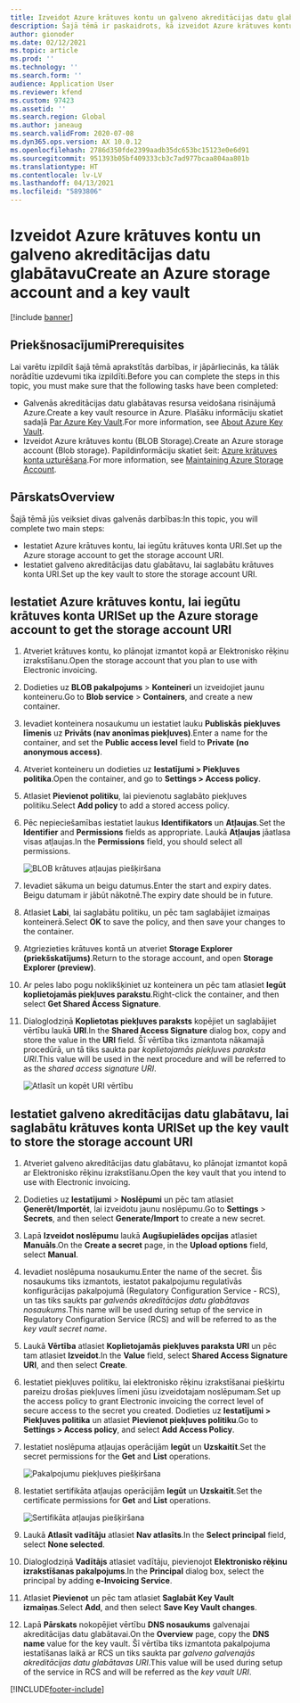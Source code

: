 ```yaml
---
title: Izveidot Azure krātuves kontu un galveno akreditācijas datu glabātavu
description: Šajā tēmā ir paskaidrots, kā izveidot Azure krātuves kontu un galveno akreditācijas datu glabātavu.
author: gionoder
ms.date: 02/12/2021
ms.topic: article
ms.prod: ''
ms.technology: ''
ms.search.form: ''
audience: Application User
ms.reviewer: kfend
ms.custom: 97423
ms.assetid: ''
ms.search.region: Global
ms.author: janeaug
ms.search.validFrom: 2020-07-08
ms.dyn365.ops.version: AX 10.0.12
ms.openlocfilehash: 2786d350fde2399aadb35dc653bc15123e0e6d91
ms.sourcegitcommit: 951393b05bf409333cb3c7ad977bcaa804aa801b
ms.translationtype: HT
ms.contentlocale: lv-LV
ms.lasthandoff: 04/13/2021
ms.locfileid: "5893806"
---
```

# <a name="create-an-azure-storage-account-and-a-key-vault"></a><span data-ttu-id="00258-103">Izveidot Azure krātuves kontu un galveno akreditācijas datu glabātavu</span><span class="sxs-lookup"><span data-stu-id="00258-103">Create an Azure storage account and a key vault</span></span>

[!include [banner](../includes/banner.md)]

## <a name="prerequisites"></a><span data-ttu-id="00258-104">Priekšnosacījumi</span><span class="sxs-lookup"><span data-stu-id="00258-104">Prerequisites</span></span>

<span data-ttu-id="00258-105">Lai varētu izpildīt šajā tēmā aprakstītās darbības, ir jāpārliecinās, ka tālāk norādītie uzdevumi tika izpildīti.</span><span class="sxs-lookup"><span data-stu-id="00258-105">Before you can complete the steps in this topic, you must make sure that the following tasks have been completed:</span></span>

- <span data-ttu-id="00258-106">Galvenās akreditācijas datu glabātavas resursa veidošana risinājumā Azure.</span><span class="sxs-lookup"><span data-stu-id="00258-106">Create a key vault resource in Azure.</span></span> <span data-ttu-id="00258-107">Plašāku informāciju skatiet sadaļā [Par Azure Key Vault](/azure/key-vault/general/overview).</span><span class="sxs-lookup"><span data-stu-id="00258-107">For more information, see [About Azure Key Vault](/azure/key-vault/general/overview).</span></span>
- <span data-ttu-id="00258-108">Izveidot Azure krātuves kontu (BLOB Storage).</span><span class="sxs-lookup"><span data-stu-id="00258-108">Create an Azure storage account (Blob storage).</span></span> <span data-ttu-id="00258-109">Papildinformāciju skatiet šeit: [Azure krātuves konta uzturēšana](/azure/storage/blobs/).</span><span class="sxs-lookup"><span data-stu-id="00258-109">For more information, see [Maintaining Azure Storage Account](/azure/storage/blobs/).</span></span>

## <a name="overview"></a><span data-ttu-id="00258-110">Pārskats</span><span class="sxs-lookup"><span data-stu-id="00258-110">Overview</span></span>

<span data-ttu-id="00258-111">Šajā tēmā jūs veiksiet divas galvenās darbības:</span><span class="sxs-lookup"><span data-stu-id="00258-111">In this topic, you will complete two main steps:</span></span>

- <span data-ttu-id="00258-112">Iestatiet Azure krātuves kontu, lai iegūtu krātuves konta URI.</span><span class="sxs-lookup"><span data-stu-id="00258-112">Set up the Azure storage account to get the storage account URI.</span></span>
- <span data-ttu-id="00258-113">Iestatiet galveno akreditācijas datu glabātavu, lai saglabātu krātuves konta URI.</span><span class="sxs-lookup"><span data-stu-id="00258-113">Set up the key vault to store the storage account URI.</span></span>

## <a name="set-up-the-azure-storage-account-to-get-the-storage-account-uri"></a><span data-ttu-id="00258-114">Iestatiet Azure krātuves kontu, lai iegūtu krātuves konta URI</span><span class="sxs-lookup"><span data-stu-id="00258-114">Set up the Azure storage account to get the storage account URI</span></span>

1. <span data-ttu-id="00258-115">Atveriet krātuves kontu, ko plānojat izmantot kopā ar Elektronisko rēķinu izrakstīšanu.</span><span class="sxs-lookup"><span data-stu-id="00258-115">Open the storage account that you plan to use with Electronic invoicing.</span></span>
2. <span data-ttu-id="00258-116">Dodieties uz **BLOB pakalpojums** \> **Konteineri** un izveidojiet jaunu konteineru.</span><span class="sxs-lookup"><span data-stu-id="00258-116">Go to **Blob service** \> **Containers**, and create a new container.</span></span>
3. <span data-ttu-id="00258-117">Ievadiet konteinera nosaukumu un iestatiet lauku **Publiskās piekļuves līmenis** uz **Privāts (nav anonīmas piekļuves)**.</span><span class="sxs-lookup"><span data-stu-id="00258-117">Enter a name for the container, and set the **Public access level** field to **Private (no anonymous access)**.</span></span>
4. <span data-ttu-id="00258-118">Atveriet konteineru un dodieties uz **Iestatījumi \> Piekļuves politika**.</span><span class="sxs-lookup"><span data-stu-id="00258-118">Open the container, and go to **Settings \> Access policy**.</span></span>
5. <span data-ttu-id="00258-119">Atlasiet **Pievienot politiku**, lai pievienotu saglabāto piekļuves politiku.</span><span class="sxs-lookup"><span data-stu-id="00258-119">Select **Add policy** to add a stored access policy.</span></span>
6. <span data-ttu-id="00258-120">Pēc nepieciešamības iestatiet laukus **Identifikators** un **Atļaujas**.</span><span class="sxs-lookup"><span data-stu-id="00258-120">Set the **Identifier** and **Permissions** fields as appropriate.</span></span> <span data-ttu-id="00258-121">Laukā **Atļaujas** jāatlasa visas atļaujas.</span><span class="sxs-lookup"><span data-stu-id="00258-121">In the **Permissions** field, you should select all permissions.</span></span>

    ![BLOB krātuves atļaujas piešķiršana](media/e-Invoicing-services-create-azure-resources-grant-blob-permissions.png)

7. <span data-ttu-id="00258-123">Ievadiet sākuma un beigu datumus.</span><span class="sxs-lookup"><span data-stu-id="00258-123">Enter the start and expiry dates.</span></span> <span data-ttu-id="00258-124">Beigu datumam ir jābūt nākotnē.</span><span class="sxs-lookup"><span data-stu-id="00258-124">The expiry date should be in future.</span></span>
8. <span data-ttu-id="00258-125">Atlasiet **Labi**, lai saglabātu politiku, un pēc tam saglabājiet izmaiņas konteinerā.</span><span class="sxs-lookup"><span data-stu-id="00258-125">Select **OK** to save the policy, and then save your changes to the container.</span></span>
9. <span data-ttu-id="00258-126">Atgriezieties krātuves kontā un atveriet **Storage Explorer (priekšskatījums)**.</span><span class="sxs-lookup"><span data-stu-id="00258-126">Return to the storage account, and open **Storage Explorer (preview)**.</span></span>
10. <span data-ttu-id="00258-127">Ar peles labo pogu noklikšķiniet uz konteinera un pēc tam atlasiet **Iegūt koplietojamās piekļuves parakstu**.</span><span class="sxs-lookup"><span data-stu-id="00258-127">Right-click the container, and then select **Get Shared Access Signature**.</span></span>
11. <span data-ttu-id="00258-128">Dialoglodziņā **Koplietotas piekļuves paraksts** kopējiet un saglabājiet vērtību laukā **URI**.</span><span class="sxs-lookup"><span data-stu-id="00258-128">In the **Shared Access Signature** dialog box, copy and store the value in the **URI** field.</span></span> <span data-ttu-id="00258-129">Šī vērtība tiks izmantota nākamajā procedūrā, un tā tiks saukta par *koplietojamās piekļuves paraksta URI*.</span><span class="sxs-lookup"><span data-stu-id="00258-129">This value will be used in the next procedure and will be referred to as the *shared access signature URI*.</span></span>

    ![Atlasīt un kopēt URI vērtību](media/e-Invoicing-services-create-azure-resources-select-and-copy-uri.png)

## <a name="set-up-the-key-vault-to-store-the-storage-account-uri"></a><span data-ttu-id="00258-131">Iestatiet galveno akreditācijas datu glabātavu, lai saglabātu krātuves konta URI</span><span class="sxs-lookup"><span data-stu-id="00258-131">Set up the key vault to store the storage account URI</span></span>

1. <span data-ttu-id="00258-132">Atveriet galveno akreditācijas datu glabātavu, ko plānojat izmantot kopā ar Elektronisko rēķinu izrakstīšanu.</span><span class="sxs-lookup"><span data-stu-id="00258-132">Open the key vault that you intend to use with Electronic invoicing.</span></span>
2. <span data-ttu-id="00258-133">Dodieties uz **Iestatījumi** \> **Noslēpumi** un pēc tam atlasiet **Ģenerēt/Importēt**, lai izveidotu jaunu noslēpumu.</span><span class="sxs-lookup"><span data-stu-id="00258-133">Go to **Settings** \> **Secrets**, and then select **Generate/Import** to create a new secret.</span></span>
3. <span data-ttu-id="00258-134">Lapā **Izveidot noslēpumu** laukā **Augšupielādes opcijas** atlasiet **Manuāls**.</span><span class="sxs-lookup"><span data-stu-id="00258-134">On the **Create a secret** page, in the **Upload options** field, select **Manual**.</span></span>
4. <span data-ttu-id="00258-135">Ievadiet noslēpuma nosaukumu.</span><span class="sxs-lookup"><span data-stu-id="00258-135">Enter the name of the secret.</span></span> <span data-ttu-id="00258-136">Šis nosaukums tiks izmantots, iestatot pakalpojumu regulatīvās konfigurācijas pakalpojumā (Regulatory Configuration Service - RCS), un tas tiks saukts par *galvenās akreditācijas datu glabātavas nosaukums*.</span><span class="sxs-lookup"><span data-stu-id="00258-136">This name will be used during setup of the service in Regulatory Configuration Service (RCS) and will be referred to as the *key vault secret name*.</span></span>
5. <span data-ttu-id="00258-137">Laukā **Vērtība** atlasiet **Koplietojamās piekļuves paraksta URI** un pēc tam atlasiet **Izveidot**.</span><span class="sxs-lookup"><span data-stu-id="00258-137">In the **Value** field, select **Shared Access Signature URI**, and then select **Create**.</span></span>
6. <span data-ttu-id="00258-138">Iestatiet piekļuves politiku, lai elektronisko rēķinu izrakstīšanai piešķirtu pareizu drošas piekļuves līmeni jūsu izveidotajam noslēpumam.</span><span class="sxs-lookup"><span data-stu-id="00258-138">Set up the access policy to grant Electronic invoicing the correct level of secure access to the secret you created.</span></span> <span data-ttu-id="00258-139">Dodieties uz **Iestatījumi \> Piekļuves politika** un atlasiet **Pievienot piekļuves politiku**.</span><span class="sxs-lookup"><span data-stu-id="00258-139">Go to **Settings \> Access policy**, and select **Add Access Policy**.</span></span>
7. <span data-ttu-id="00258-140">Iestatiet noslēpuma atļaujas operācijām **Iegūt** un **Uzskaitīt**.</span><span class="sxs-lookup"><span data-stu-id="00258-140">Set the secret permissions for the **Get** and **List** operations.</span></span>

    ![Pakalpojumu piekļuves piešķiršana](media/e-Invoicing-services-create-azure-resources-grant-service-access.png)

8. <span data-ttu-id="00258-142">Iestatiet sertifikāta atļaujas operācijām **Iegūt** un **Uzskaitīt**.</span><span class="sxs-lookup"><span data-stu-id="00258-142">Set the certificate permissions for **Get** and **List** operations.</span></span>

    ![Sertifikāta atļaujas piešķiršana](media/e-Invoicing-services-create-azure-resources-grant-certificate-permission.png)

9. <span data-ttu-id="00258-144">Laukā **Atlasīt vadītāju** atlasiet **Nav atlasīts**.</span><span class="sxs-lookup"><span data-stu-id="00258-144">In the **Select principal** field, select **None selected**.</span></span>
10. <span data-ttu-id="00258-145">Dialoglodziņā **Vadītājs** atlasiet vadītāju, pievienojot **Elektronisko rēķinu izrakstīšanas pakalpojums**.</span><span class="sxs-lookup"><span data-stu-id="00258-145">In the **Principal** dialog box, select the principal by adding **e-Invoicing Service**.</span></span>
11. <span data-ttu-id="00258-146">Atlasiet **Pievienot** un pēc tam atlasiet **Saglabāt Key Vault izmaiņas**.</span><span class="sxs-lookup"><span data-stu-id="00258-146">Select **Add**, and then select **Save Key Vault changes**.</span></span>
12. <span data-ttu-id="00258-147">Lapā **Pārskats** nokopējiet vērtību **DNS nosaukums** galvenajai akreditācijas datu glabātavai.</span><span class="sxs-lookup"><span data-stu-id="00258-147">On the **Overview** page, copy the **DNS name** value for the key vault.</span></span> <span data-ttu-id="00258-148">Šī vērtība tiks izmantota pakalpojuma iestatīšanas laikā ar RCS un tiks saukta par *galveno galvenajās akreditācijas datu glabātavas URI*.</span><span class="sxs-lookup"><span data-stu-id="00258-148">This value will be used during setup of the service in RCS and will be referred as the *key vault URI*.</span></span>



[!INCLUDE[footer-include](../../includes/footer-banner.md)]
